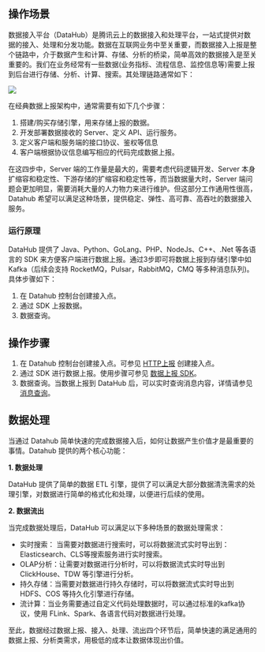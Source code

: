 ## 操作场景

数据接入平台（DataHub）是腾讯云上的数据接入和处理平台，一站式提供对数据的接入、处理和分发功能。数据在互联网业务中至关重要，而数据接入上报是整个链路中，介于数据产生和计算、存储、分析的桥梁，简单高效的数据接入是至关重要的。我们在业务经常有一些数据(业务指标、流程信息、监控信息等)需要上报到后台进行存储、分析、计算、搜索。其处理链路通常如下：

![](https://qcloudimg.tencent-cloud.cn/raw/66b42d8592956e8e96883253a34175ef.png)

在经典数据上报架构中，通常需要有如下几个步骤：

1. 搭建/购买存储引擎，用来存储上报的数据。
2. 开发部署数据接收的 Server、定义 API、运行服务。
3. 定义客户端和服务端的接口协议、鉴权等信息
4. 客户端根据协议信息编写相应的代码完成数据上报。

在这四步中，Server 端的工作量是最大的，需要考虑代码逻辑开发、Server 本身扩缩容和稳定性、下游存储的扩缩容和稳定性等，而当数据量大时，Server 端问题会更加明显，需要消耗大量的人力物力来进行维护。但这部分工作通用性很高，Datahub 希望可以满足这种场景，提供稳定、弹性、高可靠、高吞吐的数据接入服务。

### 运行原理

DataHub 提供了 Java、Python、GoLang、PHP、NodeJs、C++、.Net 等各语言的 SDK 来方便客户端进行数据上报。通过3步即可将数据上报到存储引擎中如 Kafka（后续会支持 RocketMQ，Pulsar，RabbitMQ，CMQ 等多种消息队列)。具体步骤如下：

  1. 在 Datahub 控制台创建接入点。
  2. 通过 SDK 上报数据。
  3. 数据查询。

## 操作步骤

1. 在 Datahub 控制台创建接入点。可参见 [HTTP上报](https://cloud.tencent.com/document/product/597/66017) 创建接入点。
2. 通过 SDK 进行数据上报。使用步骤可参见 [数据上报 SDK](https://cloud.tencent.com/document/product/597/71210)。
3. 数据查询。当数据上报到 DataHub 后，可以实时查询消息内容，详情请参见 [消息查询](https://cloud.tencent.com/document/product/597/53176)。

##  数据处理

当通过 Datahub 简单快速的完成数据接入后，如何让数据产生价值才是最重要的事情。Datahub 提供的两个核心功能：

**1. 数据处理**

DataHub 提供了简单的数据 ETL 引擎，提供了可以满足大部分数据清洗需求的处理引擎，对数据进行简单的格式化和处理，以便进行后续的使用。

**2. 数据流出**

   当完成数据处理后，DataHub 可以满足以下多种场景的数据处理需求：

   - 实时搜索： 当需要对数据进行搜索时，可以将数据流式实时导出到：Elasticsearch、CLS等搜索服务进行实时搜索。
   - OLAP分析：让需要对数据进行分析时，可以将数据流式实时导出到 ClickHouse、TDW 等引擎进行分析。
   - 持久存储：当需要对数据进行持久存储时，可以将数据流式实时导出到 HDFS、COS 等持久化引擎进行存储。
   - 流计算：当业务需要通过自定义代码处理数据时，可以通过标准的kafka协议，使用 FLink、Spark、各语言代码对数据进行处理。

至此，数据经过数据上报、接入、处理、流出四个环节后，简单快速的满足通用的数据上报、分析类需求，用极低的成本让数据体现出价值。
